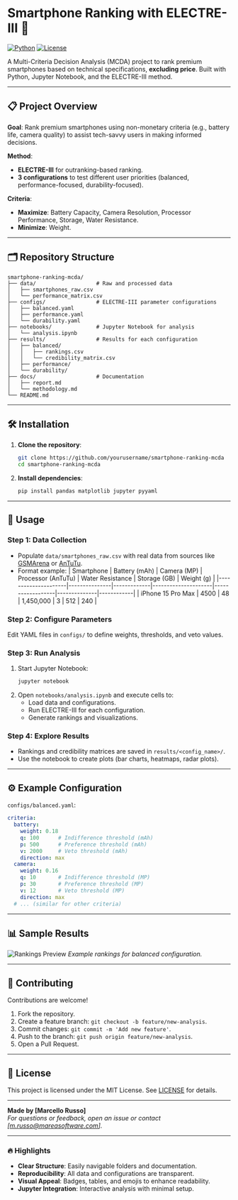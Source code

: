 # Smartphone Ranking with ELECTRE-III 🚀

[![Python](https://img.shields.io/badge/Python-3.10%2B-blue)](https://www.python.org/)
[![License](https://img.shields.io/badge/License-MIT-green)](https://opensource.org/licenses/MIT)

A Multi-Criteria Decision Analysis (MCDA) project to rank premium smartphones based on technical specifications, **excluding price**. Built with Python, Jupyter Notebook, and the ELECTRE-III method.

---

## 📋 Project Overview

**Goal**: Rank premium smartphones using non-monetary criteria (e.g., battery life, camera quality) to assist tech-savvy users in making informed decisions.  

**Method**:  
- **ELECTRE-III** for outranking-based ranking.  
- **3 configurations** to test different user priorities (balanced, performance-focused, durability-focused).  

**Criteria**:  
- **Maximize**: Battery Capacity, Camera Resolution, Processor Performance, Storage, Water Resistance.  
- **Minimize**: Weight.  

---

## 🗂 Repository Structure

```
smartphone-ranking-mcda/
├── data/                   # Raw and processed data
│   ├── smartphones_raw.csv
│   └── performance_matrix.csv
├── configs/                # ELECTRE-III parameter configurations
│   ├── balanced.yaml
│   ├── performance.yaml
│   └── durability.yaml
├── notebooks/              # Jupyter Notebook for analysis
│   └── analysis.ipynb
├── results/                # Results for each configuration
│   ├── balanced/
│   │   ├── rankings.csv
│   │   └── credibility_matrix.csv
│   ├── performance/
│   └── durability/
├── docs/                   # Documentation
│   ├── report.md
│   └── methodology.md
└── README.md
```

---

## 🛠 Installation

1. **Clone the repository**:
   ```bash
   git clone https://github.com/yourusername/smartphone-ranking-mcda
   cd smartphone-ranking-mcda
   ```

2. **Install dependencies**:
   ```bash
   pip install pandas matplotlib jupyter pyyaml
   ```

---

## 🚀 Usage

### Step 1: Data Collection
- Populate `data/smartphones_raw.csv` with real data from sources like [GSMArena](https://www.gsmarena.com/) or [AnTuTu](https://www.antutu.com/).  
- Format example:
  | Smartphone          | Battery (mAh) | Camera (MP) | Processor (AnTuTu) | Water Resistance | Storage (GB) | Weight (g) |
  |---------------------|---------------|-------------|---------------------|------------------|--------------|------------|
  | iPhone 15 Pro Max   | 4500          | 48          | 1,450,000          | 3                | 512          | 240        |

### Step 2: Configure Parameters
Edit YAML files in `configs/` to define weights, thresholds, and veto values.  

### Step 3: Run Analysis
1. Start Jupyter Notebook:
   ```bash
   jupyter notebook
   ```
2. Open `notebooks/analysis.ipynb` and execute cells to:  
   - Load data and configurations.  
   - Run ELECTRE-III for each configuration.  
   - Generate rankings and visualizations.  

### Step 4: Explore Results
- Rankings and credibility matrices are saved in `results/<config_name>/`.  
- Use the notebook to create plots (bar charts, heatmaps, radar plots).  

---

## ⚙️ Example Configuration

`configs/balanced.yaml`:
```yaml
criteria:
  battery:
    weight: 0.18
    q: 100      # Indifference threshold (mAh)
    p: 500      # Preference threshold (mAh)
    v: 2000     # Veto threshold (mAh)
    direction: max
  camera:
    weight: 0.16
    q: 10       # Indifference threshold (MP)
    p: 30       # Preference threshold (MP)
    v: 12       # Veto threshold (MP)
    direction: max
  # ... (similar for other criteria)
```

---

## 📊 Sample Results

![Rankings Preview](docs/images/rankings_preview.png) *Example rankings for balanced configuration.*

---

## 🤝 Contributing

Contributions are welcome!  
1. Fork the repository.  
2. Create a feature branch: `git checkout -b feature/new-analysis`.  
3. Commit changes: `git commit -m 'Add new feature'`.  
4. Push to the branch: `git push origin feature/new-analysis`.  
5. Open a Pull Request.

---

## 📜 License

This project is licensed under the MIT License. See [LICENSE](LICENSE) for details.

---

**Made by [Marcello Russo]**  
*For questions or feedback, open an issue or contact [m.russo@mareasoftware.com].*


---

### 🔥 Highlights  
- **Clear Structure**: Easily navigable folders and documentation.  
- **Reproducibility**: All data and configurations are transparent.  
- **Visual Appeal**: Badges, tables, and emojis to enhance readability.  
- **Jupyter Integration**: Interactive analysis with minimal setup.